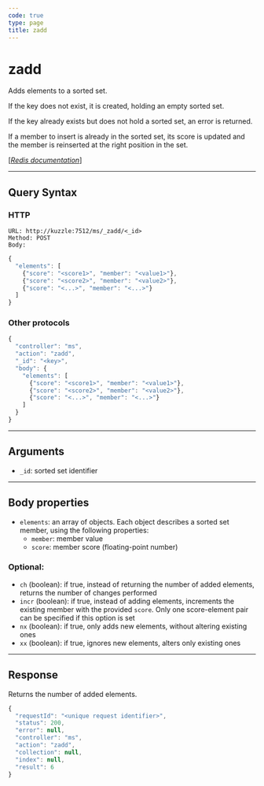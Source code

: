 ```yaml
---
code: true
type: page
title: zadd
---
```


# zadd



Adds elements to a sorted set.

If the key does not exist, it is created, holding an empty sorted set.

If the key already exists but does not hold a sorted set, an error is returned.

If a member to insert is already in the sorted set, its score is updated and the member is reinserted at the right position in the set.

[[_Redis documentation_]](https://redis.io/commands/zadd)

---

## Query Syntax

### HTTP

```http
URL: http://kuzzle:7512/ms/_zadd/<_id>
Method: POST
Body:
```

```js
{
  "elements": [
    {"score": "<score1>", "member": "<value1>"},
    {"score": "<score2>", "member": "<value2>"},
    {"score": "<...>", "member": "<...>"}
  ]
}
```

### Other protocols

```js
{
  "controller": "ms",
  "action": "zadd",
  "_id": "<key>",
  "body": {
    "elements": [
      {"score": "<score1>", "member": "<value1>"},
      {"score": "<score2>", "member": "<value2>"},
      {"score": "<...>", "member": "<...>"}
    ]
  }
}
```

---

## Arguments

- `_id`: sorted set identifier

---

## Body properties

- `elements`: an array of objects. Each object describes a sorted set member, using the following properties:
  - `member`: member value
  - `score`: member score (floating-point number)

### Optional:

- `ch` (boolean): if true, instead of returning the number of added elements, returns the number of changes performed
- `incr` (boolean): if true, instead of adding elements, increments the existing member with the provided `score`. Only one score-element pair can be specified if this option is set
- `nx` (boolean): if true, only adds new elements, without altering existing ones
- `xx` (boolean): if true, ignores new elements, alters only existing ones

---

## Response

Returns the number of added elements.

```js
{
  "requestId": "<unique request identifier>",
  "status": 200,
  "error": null,
  "controller": "ms",
  "action": "zadd",
  "collection": null,
  "index": null,
  "result": 6
}
```
